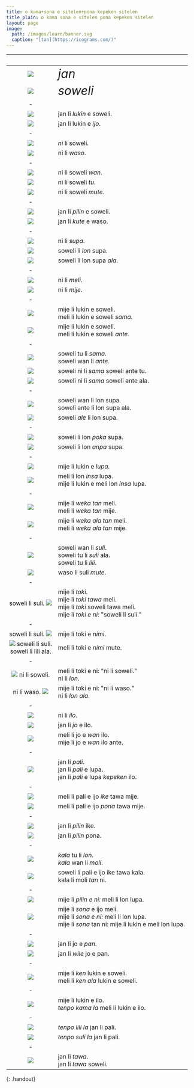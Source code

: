 ```yaml
---
title: o kama+sona e sitelen+pona kepeken sitelen
title_plain: o kama sona e sitelen pona kepeken sitelen
layout: page
image:
  path: /images/learn/banner.svg
  caption: "[tan](https://icograms.com/)"
---
```


&nbsp; | &nbsp;
:-:|:-
![](images/learn/people.svg)  | *<span style="font-size:200%">jan</span>*
![](images/learn/animals.svg) | *<span style="font-size:200%">soweli</span>*
|-
![](images/learn/look-dog.svg)   | jan li *lukin* e soweli.
![](images/learn/look-thing.svg) | jan li lukin e *ijo*.
|-
![](images/learn/this-cat.svg) | *ni* li soweli.
![](images/learn/this-hen.svg) | ni li *waso*.
|-
![](images/learn/dog.svg)     | ni li soweli *wan*.
![](images/learn/cat-dog.svg) | ni li soweli *tu*.
![](images/learn/animals.svg) | ni li soweli *mute*.
|-
![](images/learn/touch.svg) | jan li *pilin* e soweli.
![](images/learn/hear.svg)  | jan li *kute* e waso.
|-
![](images/learn/table.svg)            | ni li *supa*.
![](images/learn/cat-on-table.svg)     | soweli li *lon* supa.
![](images/learn/cat-beside-table.svg) | soweli li lon supa *ala*.
|-
![](images/learn/woman.svg)  | ni li *meli*.
![](images/learn/man.svg)    | ni li *mije*.
|-
![](images/learn/look-same.svg)  | mije li lukin e soweli.<br> meli li lukin e soweli *sama*.
![](images/learn/look-other.svg) | mije li lukin e soweli.<br> meli li lukin e soweli *ante*.
|-
![](images/learn/two-same.svg)   | soweli tu li *sama*.<br> soweli wan li *ante*.
![](images/learn/three-same.svg) | soweli ni li *sama* soweli ante tu.
![](images/learn/none-same.svg)  | soweli ni li *sama* soweli ante ala.
|-
![](images/learn/some-on-table.svg) | soweli wan li lon supa.<br> soweli ante li lon supa ala.
![](images/learn/all-on-table.svg)  | soweli *ale* li lon supa.
|-
![](images/learn/cat-beside-table.svg) | soweli li lon *poka* supa.
![](images/learn/cat-under-table.svg)  | soweli li lon *anpa* supa.
|-
![](images/learn/hole.svg)    | mije li lukin e *lupa*.
![](images/learn/in-hole.svg) | meli li lon *insa* lupa.<br> mije li lukin e meli lon *insa* lupa.
|-
![](images/learn/far.svg)  | mije li *weka tan* meli.<br> meli li *weka tan* mije.
![](images/learn/near.svg) | mije li *weka ala tan* meli.<br> meli li *weka ala tan* mije.
|-
![](images/learn/little-pigs.svg) | soweli wan li *suli*.<br> soweli tu li *suli* ala.<br> soweli tu li *lili*.
![](images/learn/big-bird.svg)    | waso li suli *mute*.
|-
<span class="speech-left">soweli li suli.</span> ![](images/learn/talk.svg) | mije li *toki*.<br> mije li *toki tawa* meli.<br> mije li *toki* soweli tawa meli.<br> mije li *toki e ni:* "soweli li suli."
|-
<span class="speech-left">soweli li suli.</span> ![](images/learn/talk.svg) | mije li toki e *nimi*.
![](images/learn/talk.svg) <span class="speech-right">soweli li suli.<br> soweli li lili ala.</span> | meli li toki e *nimi* mute.
|-
![](images/learn/talk.svg) <span class="speech-right">ni li soweli.</span> | meli li toki e ni: "ni li soweli."<br> ni li *lon*.
<span class="speech-left">ni li waso.</span> ![](images/learn/talk.svg) | mije li toki e ni: "ni li waso."<br> ni li *lon ala*.
|-
![](images/learn/tools.svg)      | ni li *ilo*.
![](images/learn/hold-lamp.svg)  | jan li *jo* e ilo.
![](images/learn/hold-parts.svg) | meli li jo e *wan* ilo.<br> mije li jo e *wan* ilo ante.
|-
![](images/learn/dig-hole.svg) | jan li *pali*.<br> jan li *pali* e lupa.<br> jan li *pali* e lupa *kepeken* ilo.
|-
![](images/learn/do-bad.svg)  | meli li pali e ijo *ike* tawa mije.
![](images/learn/do-good.svg) | meli li pali e ijo *pona* tawa mije.
|-
![](images/learn/feel-bad.svg)  | jan li *pilin* ike.
![](images/learn/feel-good.svg) | jan li *pilin* pona.
|-
![](images/learn/dead-fish.svg) | *kala* tu li *lon*.<br> *kala* wan li *moli*.
![](images/learn/cat-fish.svg)  | soweli li pali e ijo ike tawa kala.<br> kala li moli *tan* ni.
|-
![](images/learn/think.svg)   | mije li *pilin e ni:* meli li lon lupa.
![](images/learn/in-hole.svg) | mije li *sona* e ijo meli.<br> mije li *sona e ni:* meli li lon lupa.<br> mije li *sona* tan ni: mije li lukin e meli lon lupa.
|-
![](images/learn/hold-cake.svg) | jan li jo e *pan*.
![](images/learn/want-cake.svg) | jan li *wile* jo e pan.
|-
![](images/learn/cannot-see.svg) | mije li *ken* lukin e soweli.<br> meli li *ken ala* lukin e soweli.
|-
![](images/learn/time.svg) | mije li lukin e ilo.<br> *tenpo kama la* meli li lukin e ilo.
|-
![](images/learn/dig-short.svg) | *tenpo lili la* jan li pali.
![](images/learn/dig-long.svg)  | *tenpo suli la* jan li pali.
|-
![](images/learn/run-to-dog.svg) | jan li *tawa*.<br> jan li *tawa* soweli.
{: .handout}

